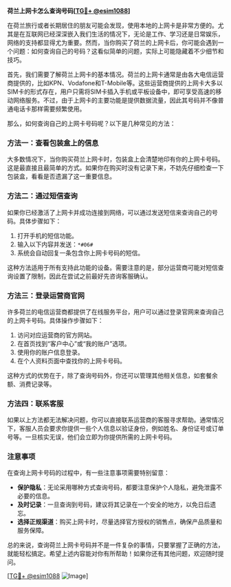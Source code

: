 **荷兰上网卡怎么查询号码[[TG💪+ @esim1088](https://t.me/s/esim1088)]**

在荷兰旅行或者长期居住的朋友可能会发现，使用本地的上网卡是非常方便的。尤其是在互联网已经深深嵌入我们生活的情况下，无论是工作、学习还是日常娱乐，网络的支持都显得尤为重要。然而，当你购买了荷兰的上网卡后，你可能会遇到一个问题：如何查询自己的号码？这看似简单的问题，实际上可能隐藏着不少细节和技巧。

首先，我们需要了解荷兰上网卡的基本情况。荷兰的上网卡通常是由各大电信运营商提供的，比如KPN、Vodafone和T-Mobile等。这些运营商提供的上网卡大多以SIM卡的形式存在，用户只需将SIM卡插入手机或平板设备中，即可享受高速的移动网络服务。不过，由于上网卡的主要功能是提供数据流量，因此其号码并不像普通电话卡那样需要频繁使用。

那么，如何查询自己的上网卡号码呢？以下是几种常见的方法：

### 方法一：查看包装盒上的信息

大多数情况下，当你购买荷兰上网卡时，包装盒上会清楚地印有你的上网卡号码。这是最直接且最简单的方式。如果你在购买时没有记录下来，不妨先仔细检查一下包装盒，看看是否遗漏了这一重要信息。

### 方法二：通过短信查询

如果你已经激活了上网卡并成功连接到网络，可以通过发送短信来查询自己的号码。具体步骤如下：

1. 打开手机的短信功能。
2. 输入以下内容并发送：`*#06#`
3. 系统会自动回复一条包含你上网卡号码的短信。

这种方法适用于所有支持此功能的设备。需要注意的是，部分运营商可能对短信查询设置了限制，因此在尝试之前最好先咨询客服确认。

### 方法三：登录运营商官网

许多荷兰的电信运营商都提供了在线服务平台，用户可以通过登录官网来查询自己的上网卡号码。具体操作步骤如下：

1. 访问对应运营商的官方网站。
2. 在首页找到“客户中心”或“我的账户”选项。
3. 使用你的账户信息登录。
4. 在个人资料页面中查找你的上网卡号码。

这种方式的优势在于，除了查询号码外，你还可以管理其他相关信息，如套餐余额、消费记录等。

### 方法四：联系客服

如果以上方法都无法解决问题，你可以直接联系运营商的客服寻求帮助。通常情况下，客服人员会要求你提供一些个人信息以验证身份，例如姓名、身份证号或订单号等。一旦核实无误，他们会立即为你提供所需的上网卡号码。

### 注意事项

在查询上网卡号码的过程中，有一些注意事项需要特别留意：

- **保护隐私**：无论采用哪种方式查询号码，都要注意保护个人隐私，避免泄露不必要的信息。
- **及时记录**：一旦查询到号码，建议将其记录在一个安全的地方，以免日后遗忘。
- **选择正规渠道**：购买上网卡时，尽量选择官方授权的销售点，确保产品质量和服务保障。

总的来说，查询荷兰上网卡号码并不是一件复杂的事情，只要掌握了正确的方法，就能轻松搞定。希望上述内容能对你有所帮助！如果你还有其他问题，欢迎随时提问。

[[TG💪+ @esim1088](https://t.me/s/esim1088) ![Image](https://i.postimg.cc/4NQfJmqS/Snipaste-2025-05-13-00-14-12.png)]